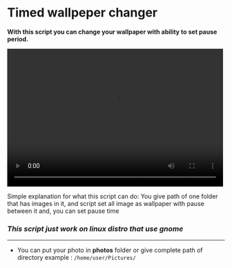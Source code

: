 # Timed wallpeper changer
**With this script you can change your wallpaper with ability to set pause period.**

<video width="500" height="320" controls>
    <source src="https://user-images.githubusercontent.com/79264026/175045839-548f5990-6896-4126-b0ad-dd3eb707ba5c.mp4"
        type="video/mp4">
</video>

Simple explanation for what this script can do: You give path of one folder that has images in it, and script set all image as wallpaper with pause between it and, you can set pause time 

### ***This script just work on linux distro that use gnome***
--- ---
- You can put your photo in **photos** folder or give complete path of directory 
example : `/home/user/Pictures/`

